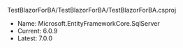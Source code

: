
 
 TestBlazorForBA/TestBlazorForBA/TestBlazorForBA.csproj 
 - Name: Microsoft.EntityFrameworkCore.SqlServer 
 - Current: 6.0.9 
 - Latest: 7.0.0
 

